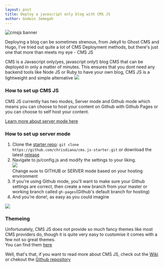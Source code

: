 ```yaml
---
layout: post
title: Deploy a javascript only blog with CMS JS
author: Godwin Jemegah
---
```





<img src="https://i.ibb.co/tzkZ3VC/cmsjs.png" alt="cmsjs banner">

<p>
Deploying a blog can be sometimes strenous, from Jekyll to Ghost CMS and Hugo, I've tried out quite a lot of CMS Deployment methods, but there's just one that more than meets my eye - CMS JS
</p>
<p>
CMS is a Javascript only(yes, javascript only!) blog CMS that can be deployed in only a matter of minutes.
This ensures that you dont need any backend tools like Node JS or Ruby to have your own blog, CMS JS is a lightweight and simple alternative 
<img src="https://media.giphy.com/media/aWPGuTlDqq2yc/giphy.gif"/>
</p>

<h3>How to set up CMS JS</h3>
<p>
CMS JS currently has two modes, Server mode and Github mode which means you can choose to host your content on Github with Github Pages or you can choose to self host your content.
</p>
<a href="https://github.com/chrisdiana/cms.js/wiki/Server-Mode">Learn more about server mode here</a>

<h3>How to set up server mode</h3>
<ol>
<li>Clone the <a href="https://github.com/chrisdiana/cms.js-starter">starter repo</a>: <code>git clone https://github.com/chrisdiana/cms.js-starter.git</code> or download the latest <a href="https://github.com/chrisdiana/cms.js/releases/latest">release</a>
</li>
<li>Navigate to js/config.js and modify the settings to your liking.<br>
<img src="https://i.ibb.co/qBhH1tP/image.png"/><br>
Change <code>mode</code> to GITHUB or SERVER mode based on your hosting environment
</li>
<li>If you're using Github mode, you'll want to make sure your Github settings are correct, then create a new branch from your master or working branch called <code>gh-pages</code>(Github's default branch for hosting)</li>
<li>And you're done!, as easy as you could imagine</li>
</ol>
<img src="https://media.giphy.com/media/l0Iyl55kTeh71nTXy/giphy.gif"/>

<h3>Themeing</h3>
<p>
Unfortunately, CMS JS does not provide so much fancy themes like most CMS providers do, though it is quite very easy to customise it comes with a few not so great themes.<br>
You can find them <a href="https://chrisdiana.github.io/cms.js-themes">here</a>
</p>
<p>Well, that's that, if you want to read more about CMS JS, check out the <a href="https://github.com/chrisdiana/cms.js/wiki">Wiki</a> or chekout the <a href="https://github.com/chrisdiana/cms.js">Github repository</a>
</p>
